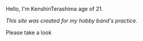 Hello, I'm KenshinTerashima age of 21.

*This site was created for my hobby band's practice.*

Please take a look
